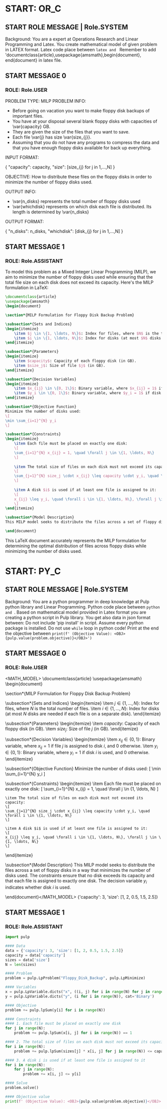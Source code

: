 # START: OR_C 
## START ROLE MESSAGE | Role.SYSTEM 
Background: You are a expert at Operations Research and Linear Programming and Latex. You create mathematical model of given problem in LATEX format. Latex code place between ```latex and ``` Remember to add 'documentclass{article},usepackage{amsmath},begin{document}, end{document} in latex file. 
## START MESSAGE 0 
### ROLE: Role.USER
<DESCRIPTION>
PROBLEM TYPE: MILP
PROBLEM INFO:

- Before going on vacation you want to make floppy disk backups of important files. 
- You have at your disposal several blank floppy disks with capacities of \var{capacity} GB. 
- They are given the size of the files that you want to save.
- Each file \var{j} has size \var{size_{j}}.
- Assuming that you do not have any programs to compress the data and that you have enough floppy disks available for back up everything.

INPUT FORMAT:

{
	"capacity": capacity,
	"size": [size_{j} for j in 1,...,N]
}

OBJECTIVE: How to distribute these files on the floppy disks in order to minimize the number of floppy disks used.

OUTPUT INFO:

- \var{n_disks} represents the total number of floppy disks used
- \var{whichdisk} represents on which disk each file is distributed. Its length is determined by \var{n_disks}

OUTPUT FORMAT:

{
	"n_disks": n_disks,
	"whichdisk": [disk_{j} for j in 1,...,N]
}
</DESCRIPTION>


## START MESSAGE 1 
### ROLE: Role.ASSISTANT
To model this problem as a Mixed Integer Linear Programming (MILP), we aim to minimize the number of floppy disks used while ensuring that the total file size on each disk does not exceed its capacity. Here's the MILP formulation in LaTeX:

```latex
\documentclass{article}
\usepackage{amsmath}
\begin{document}

\section*{MILP Formulation for Floppy Disk Backup Problem}

\subsection*{Sets and Indices}
\begin{itemize}
    \item $j \in \{1, \ldots, N\}$: Index for files, where $N$ is the total number of files.
    \item $i \in \{1, \ldots, N\}$: Index for disks (at most $N$ disks are needed if each file is on a separate disk).
\end{itemize}

\subsection*{Parameters}
\begin{itemize}
    \item $capacity$: Capacity of each floppy disk (in GB).
    \item $size_j$: Size of file $j$ (in GB).
\end{itemize}

\subsection*{Decision Variables}
\begin{itemize}
    \item $x_{ij} \in \{0, 1\}$: Binary variable, where $x_{ij} = 1$ if file $j$ is assigned to disk $i$, and 0 otherwise.
    \item $y_i \in \{0, 1\}$: Binary variable, where $y_i = 1$ if disk $i$ is used, and 0 otherwise.
\end{itemize}

\subsection*{Objective Function}
Minimize the number of disks used:
\[
\min \sum_{i=1}^{N} y_i
\]

\subsection*{Constraints}
\begin{itemize}
    \item Each file must be placed on exactly one disk:
    \[
    \sum_{i=1}^{N} x_{ij} = 1, \quad \forall j \in \{1, \ldots, N\}
    \]
    
    \item The total size of files on each disk must not exceed its capacity:
    \[
    \sum_{j=1}^{N} size_j \cdot x_{ij} \leq capacity \cdot y_i, \quad \forall i \in \{1, \ldots, N\}
    \]
    
    \item A disk $i$ is used if at least one file is assigned to it:
    \[
    x_{ij} \leq y_i, \quad \forall i \in \{1, \ldots, N\}, \forall j \in \{1, \ldots, N\}
    \]
\end{itemize}

\subsection*{Model Description}
This MILP model seeks to distribute the files across a set of floppy disks in a way that minimizes the number of disks used. The constraints ensure that no disk exceeds its capacity and that each file is assigned to exactly one disk. The decision variable $y_i$ indicates whether disk $i$ is used.

\end{document}
```

This LaTeX document accurately represents the MILP formulation for determining the optimal distribution of files across floppy disks while minimizing the number of disks used.

# START: PY_C 
## START ROLE MESSAGE | Role.SYSTEM 
Background: You are a python programmer in deep knowledge at Pulp python library and Linear Programming. Python code place between ```python and ```. Based on mathematical model provided in Latex format you are creating a python script in Pulp library. You get also data in json format between: <DATA></DATA> Do not include 'pip install' in script. Assume every python package is installed. Do not use `while` loop in python code! Print at the end the objective between <OBJ></OBJ> `print(f' (Objective Value): <OBJ>{pulp.value(problem.objective)}</OBJ>')` 
## START MESSAGE 0 
### ROLE: Role.USER
<MATH_MODEL>
\documentclass{article}
\usepackage{amsmath}
\begin{document}

\section*{MILP Formulation for Floppy Disk Backup Problem}

\subsection*{Sets and Indices}
\begin{itemize}
    \item $j \in \{1, \ldots, N\}$: Index for files, where $N$ is the total number of files.
    \item $i \in \{1, \ldots, N\}$: Index for disks (at most $N$ disks are needed if each file is on a separate disk).
\end{itemize}

\subsection*{Parameters}
\begin{itemize}
    \item $capacity$: Capacity of each floppy disk (in GB).
    \item $size_j$: Size of file $j$ (in GB).
\end{itemize}

\subsection*{Decision Variables}
\begin{itemize}
    \item $x_{ij} \in \{0, 1\}$: Binary variable, where $x_{ij} = 1$ if file $j$ is assigned to disk $i$, and 0 otherwise.
    \item $y_i \in \{0, 1\}$: Binary variable, where $y_i = 1$ if disk $i$ is used, and 0 otherwise.
\end{itemize}

\subsection*{Objective Function}
Minimize the number of disks used:
\[
\min \sum_{i=1}^{N} y_i
\]

\subsection*{Constraints}
\begin{itemize}
    \item Each file must be placed on exactly one disk:
    \[
    \sum_{i=1}^{N} x_{ij} = 1, \quad \forall j \in \{1, \ldots, N\}
    \]
    
    \item The total size of files on each disk must not exceed its capacity:
    \[
    \sum_{j=1}^{N} size_j \cdot x_{ij} \leq capacity \cdot y_i, \quad \forall i \in \{1, \ldots, N\}
    \]
    
    \item A disk $i$ is used if at least one file is assigned to it:
    \[
    x_{ij} \leq y_i, \quad \forall i \in \{1, \ldots, N\}, \forall j \in \{1, \ldots, N\}
    \]
\end{itemize}

\subsection*{Model Description}
This MILP model seeks to distribute the files across a set of floppy disks in a way that minimizes the number of disks used. The constraints ensure that no disk exceeds its capacity and that each file is assigned to exactly one disk. The decision variable $y_i$ indicates whether disk $i$ is used.

\end{document}</MATH_MODEL>
<DATA>
{'capacity': 3, 'size': [1, 2, 0.5, 1.5, 2.5]}</DATA>


## START MESSAGE 1 
### ROLE: Role.ASSISTANT
```python
import pulp

#### Data
data = {'capacity': 3, 'size': [1, 2, 0.5, 1.5, 2.5]}
capacity = data['capacity']
sizes = data['size']
N = len(sizes)

#### Problem
problem = pulp.LpProblem("Floppy_Disk_Backup", pulp.LpMinimize)

#### Variables
x = pulp.LpVariable.dicts("x", ((i, j) for i in range(N) for j in range(N)), cat='Binary')
y = pulp.LpVariable.dicts("y", (i for i in range(N)), cat='Binary')

#### Objective
problem += pulp.lpSum(y[i] for i in range(N))

#### Constraints
#### 1. Each file must be placed on exactly one disk
for j in range(N):
    problem += pulp.lpSum(x[i, j] for i in range(N)) == 1

#### 2. The total size of files on each disk must not exceed its capacity
for i in range(N):
    problem += pulp.lpSum(sizes[j] * x[i, j] for j in range(N)) <= capacity * y[i]

#### 3. A disk i is used if at least one file is assigned to it
for i in range(N):
    for j in range(N):
        problem += x[i, j] <= y[i]

#### Solve
problem.solve()

#### Objective value
print(f' (Objective Value): <OBJ>{pulp.value(problem.objective)}</OBJ>')
```

